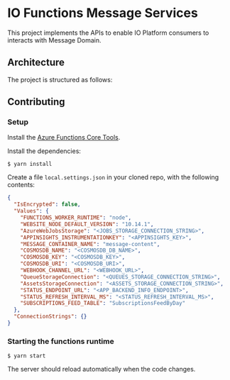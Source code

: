 # IO Functions Message Services

This project implements the APIs to enable IO Platform consumers to interacts with Message Domain.

## Architecture

The project is structured as follows:


## Contributing

### Setup

Install the [Azure Functions Core Tools](https://github.com/Azure/azure-functions-core-tools).

Install the dependencies:

```
$ yarn install
```

Create a file `local.settings.json` in your cloned repo, with the
following contents:

```json
{
  "IsEncrypted": false,
  "Values": {
    "FUNCTIONS_WORKER_RUNTIME": "node",
    "WEBSITE_NODE_DEFAULT_VERSION": "10.14.1",
    "AzureWebJobsStorage": "<JOBS_STORAGE_CONNECTION_STRING>",
    "APPINSIGHTS_INSTRUMENTATIONKEY": "<APPINSIGHTS_KEY>",
    "MESSAGE_CONTAINER_NAME": "message-content",
    "COSMOSDB_NAME": "<COSMOSDB_DB_NAME>",
    "COSMOSDB_KEY": "<COSMOSDB_KEY>",
    "COSMOSDB_URI": "<COSMOSDB_URI>",
    "WEBHOOK_CHANNEL_URL": "<WEBHOOK_URL>",
    "QueueStorageConnection": "<QUEUES_STORAGE_CONNECTION_STRING>",
    "AssetsStorageConnection": "<ASSETS_STORAGE_CONNECTION_STRING>",
    "STATUS_ENDPOINT_URL": "<APP_BACKEND_INFO_ENDPOINT>",
    "STATUS_REFRESH_INTERVAL_MS": "<STATUS_REFRESH_INTERVAL_MS>",
    "SUBSCRIPTIONS_FEED_TABLE": "SubscriptionsFeedByDay"
  },
  "ConnectionStrings": {}
}
```

### Starting the functions runtime

```
$ yarn start
```

The server should reload automatically when the code changes.

